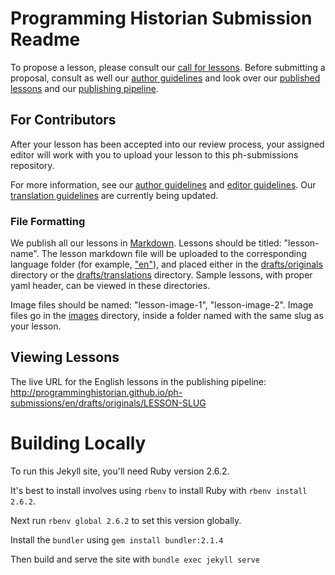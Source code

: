 # Programming Historian Submission Readme

To propose a lesson, please consult our [call for lessons](https://tinyurl.com/ph-en-proposals). Before submitting a proposal, consult as well our [author guidelines](https://programminghistorian.org/en/author-guidelines) and look over our [published lessons](https://programminghistorian.org/) and our [publishing pipeline](https://github.com/programminghistorian/ph-submissions/issues?q=is%3Aopen+is%3Aissue+label%3Asubmission). 

## For Contributors

After your lesson has been accepted into our review process, your assigned editor will work with you to upload your lesson to this ph-submissions repository.

For more information, see our [author guidelines](https://programminghistorian.org/en/author-guidelines) and  [editor guidelines](https://programminghistorian.org/en/editor-guidelines). Our [translation guidelines](https://programminghistorian.org/en/translator-guidelines) are currently being updated.

### File Formatting 

We publish all our lessons in [Markdown](https://www.markdownguide.org/). Lessons should be titled: "lesson-name". The lesson markdown file will be uploaded to the corresponding language folder (for example, ["en"](https://github.com/programminghistorian/ph-submissions/tree/gh-pages/en)), and placed either in the [drafts/originals](https://github.com/programminghistorian/ph-submissions/tree/gh-pages/en/drafts/originals) directory or the [drafts/translations](https://github.com/programminghistorian/ph-submissions/tree/gh-pages/en/drafts/translations) directory. Sample lessons, with proper yaml header, can be viewed in these directories.

Image files should be named: "lesson-image-1", "lesson-image-2". Image files go in the [images](https://github.com/programminghistorian/ph-submissions/tree/gh-pages/images) directory, inside a folder named with the same slug as your lesson. 

## Viewing Lessons

The live URL for the English lessons in the publishing pipeline: http://programminghistorian.github.io/ph-submissions/en/drafts/originals/LESSON-SLUG

# Building Locally

To run this Jekyll site, you'll need Ruby version 2.6.2. 

It's best to install involves using `rbenv` to install Ruby with `rbenv install 2.6.2`. 

Next run `rbenv global 2.6.2` to set this version globally.

Install the `bundler` using `gem install bundler:2.1.4` 

Then build and serve the site with `bundle exec jekyll serve`
